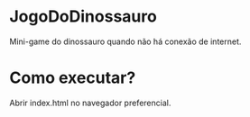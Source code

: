 # JogoDoDinossauro

Mini-game do dinossauro quando não há conexão de internet.

# Como executar?

Abrir index.html no navegador preferencial.
